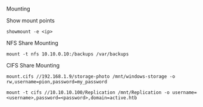 Mounting

Show mount points

~~~~~~~~~~~~~~~~~~~~~~~~~~~~~~~~~
showmount -e <ip>
~~~~~~~~~~~~~~~~~~~~~~~~~~~~~~~~~

NFS Share Mounting

~~~~~~~~~~~~~~~~~~~~~~~~~~~~~~~~~
mount -t nfs 10.10.0.10:/backups /var/backups
~~~~~~~~~~~~~~~~~~~~~~~~~~~~~~~~~

CIFS Share Mounting

~~~~~~~~~~~~~~~~~~~~~~~~~~~~~~~~~
mount.cifs //192.168.1.9/storage-photo /mnt/windows-storage -o rw,username=pion,password=my_password

mount -t cifs //10.10.10.100/Replication /mnt/Replication -o username=<username>,password=<password>,domain=active.htb
~~~~~~~~~~~~~~~~~~~~~~~~~~~~~~~~~
